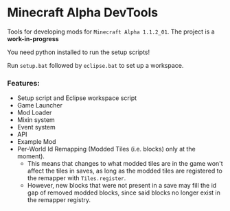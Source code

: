 # Minecraft Alpha DevTools
Tools for developing mods for `Minecraft Alpha 1.1.2_01`.
The project is a __work-in-progress__

You need python installed to run the setup scripts!

Run `setup.bat` followed by `eclipse.bat` to set up a workspace.

### Features:
 - Setup script and Eclipse workspace script
 - Game Launcher
 - Mod Loader
 - Mixin system
 - Event system
 - API
 - Example Mod
 - Per-World Id Remapping (Modded Tiles (i.e. blocks) only at the moment).
   - This means that changes to what modded tiles are in the game won't affect the tiles in saves, as long as the modded tiles are registered to the remapper with `Tiles.register`.
   - However, new blocks that were not present in a save may fill the id gap of removed modded blocks, since said blocks no longer exist in the remapper registry.
